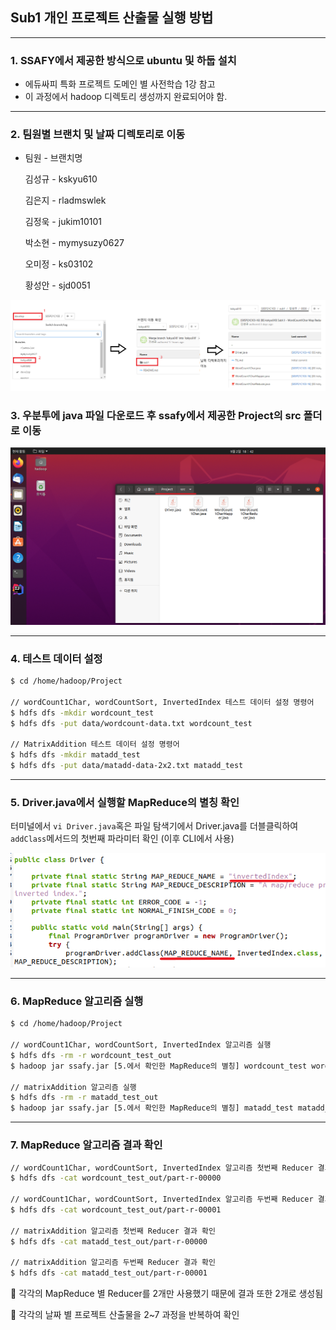 ## Sub1 개인 프로젝트 산출물 실행 방법

---

### 1. SSAFY에서 제공한 방식으로 ubuntu 및 하둡 설치

- 에듀싸피 특화 프로젝트 도메인 별 사전학습 1강 참고
- 이 과정에서 hadoop 디렉토리 생성까지 완료되어야 함.

---

### 2. 팀원별 브랜치 및 날짜 디렉토리로 이동

- 팀원 - 브랜치명

    김성규 - kskyu610

    김은지 - rladmswlek

    김정욱 - jukim10101

    박소현 - mymysuzy0627

    오미정 - ks03102

    황성안 - sjd0051

![브랜치_및_디렉토리_이동](images/%EB%B8%8C%EB%9E%9C%EC%B9%98_%EB%B0%8F_%EB%94%94%EB%A0%89%ED%86%A0%EB%A6%AC_%EC%9D%B4%EB%8F%99.png)

### 3. 우분투에 java 파일 다운로드 후 ssafy에서 제공한 Project의 src 폴더로 이동

![파일_확인](images/%ED%8C%8C%EC%9D%BC_%ED%99%95%EC%9D%B8.png)

---

### 4. 테스트 데이터 설정

```bash
$ cd /home/hadoop/Project

// wordCount1Char, wordCountSort, InvertedIndex 테스트 데이터 설정 명령어
$ hdfs dfs -mkdir wordcount_test
$ hdfs dfs -put data/wordcount-data.txt wordcount_test

// MatrixAddition 테스트 데이터 설정 명령어
$ hdfs dfs -mkdir matadd_test
$ hdfs dfs -put data/matadd-data-2x2.txt matadd_test
```

---

### 5. Driver.java에서 실행할 MapReduce의 별칭 확인

터미널에서 `vi Driver.java`혹은 파일 탐색기에서 Driver.java를 더블클릭하여 `addClass`메서드의 첫번째 파라미터 확인 (이후 CLI에서 사용)

![Driver_java](images/Driver_java.png)

---

### 6. MapReduce 알고리즘 실행

```bash
$ cd /home/hadoop/Project

// wordCount1Char, wordCountSort, InvertedIndex 알고리즘 실행
$ hdfs dfs -rm -r wordcount_test_out
$ hadoop jar ssafy.jar [5.에서 확인한 MapReduce의 별칭] wordcount_test wordcount_test_out

// matrixAddition 알고리즘 실행
$ hdfs dfs -rm -r matadd_test_out
$ hadoop jar ssafy.jar [5.에서 확인한 MapReduce의 별칭] matadd_test matadd_test_out
```

---

### 7. MapReduce 알고리즘 결과 확인

```bash
// wordCount1Char, wordCountSort, InvertedIndex 알고리즘 첫번째 Reducer 결과 확인
$ hdfs dfs -cat wordcount_test_out/part-r-00000

// wordCount1Char, wordCountSort, InvertedIndex 알고리즘 두번째 Reducer 결과 확인
$ hdfs dfs -cat wordcount_test_out/part-r-00001

// matrixAddition 알고리즘 첫번째 Reducer 결과 확인
$ hdfs dfs -cat matadd_test_out/part-r-00000

// matrixAddition 알고리즘 두번째 Reducer 결과 확인
$ hdfs dfs -cat matadd_test_out/part-r-00001
```

📢 각각의 MapReduce 별 Reducer를 2개만 사용했기 때문에 결과 또한 2개로 생성됨

📢 각각의 날짜 별 프로젝트 산출물을 2~7 과정을 반복하여 확인
